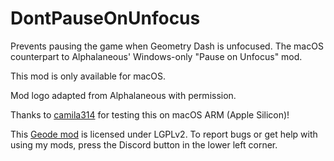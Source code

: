 # DontPauseOnUnfocus

Prevents pausing the game when Geometry Dash is unfocused. The macOS counterpart to Alphalaneous' Windows-only "Pause on Unfocus" mod.

This mod is only available for macOS.

Mod logo adapted from Alphalaneous with permission.

Thanks to [camila314](https://github.com/camila314) for testing this on macOS ARM (Apple Silicon)!

This [Geode mod](https://geode-sdk.org) is licensed under LGPLv2. To report bugs or get help with using my mods, press the Discord button in the lower left corner.